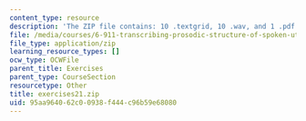 ```yaml
---
content_type: resource
description: 'The ZIP file contains: 10 .textgrid, 10 .wav, and 1 .pdf files.'
file: /media/courses/6-911-transcribing-prosodic-structure-of-spoken-utterances-with-tobi-january-iap-2006/95aa964062c00938f444c96b59e68080_exercises21.zip
file_type: application/zip
learning_resource_types: []
ocw_type: OCWFile
parent_title: Exercises
parent_type: CourseSection
resourcetype: Other
title: exercises21.zip
uid: 95aa9640-62c0-0938-f444-c96b59e68080
---
```

